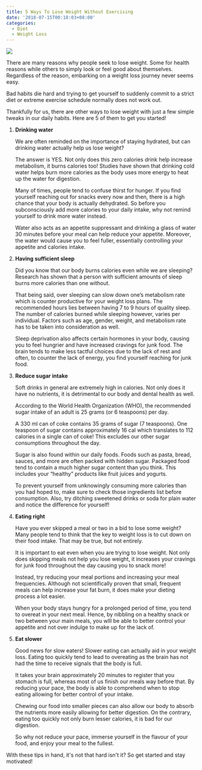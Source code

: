 ```yaml
---
title: 5 Ways To Lose Weight Without Exercising
date: '2018-07-15T00:18:03+08:00'
categories:
  - Diet
  - Weight Loss
---
```

![](/img/pixabay_loose-pants.jpg)

There are many reasons why people seek to lose weight. Some for health reasons while others to simply look or feel good about themselves. Regardless of the reason, embarking on a weight loss journey never seems easy.

Bad habits die hard and trying to get yourself to suddenly commit to a strict diet or extreme exercise schedule normally does not work out.

Thankfully for us, there are other ways to lose weight with just a few simple tweaks in our daily habits. Here are 5 of them to get you started!

1. **Drinking water**

	We are often reminded on the importance of staying hydrated, but can drinking water actually help us lose weight?
	
	The answer is YES. Not only does this zero calories drink help increase metabolism, it burns calories too! Studies have shown that drinking cold water helps burn more calories as the body uses more energy to heat up the water for digestion.
	
	Many of times, people tend to confuse thirst for hunger. If you find yourself reaching out for snacks every now and then, there is a high chance that your body is actually dehydrated. So before you subconsciously add more calories to your daily intake, why not remind yourself to drink more water instead.
	
	Water also acts as an appetite suppressant and drinking a glass of water 30 minutes before your meal can help reduce your appetite. Moreover, the water would cause you to feel fuller, essentially controlling your appetite and calories intake.

2. **Having sufficient sleep**

	Did you know that our body burns calories even while we are sleeping? Research has shown that a person with sufficient amounts of sleep burns more calories than one without.
	
	That being said, over sleeping can slow down one’s metabolism rate which is counter productive for your weight loss plans. The recommended hours lies between having 7 to 9 hours of quality sleep. The number of calories burned while sleeping however, varies per individual. Factors such as age, gender, weight, and metabolism rate has to be taken into consideration as well.
	
	Sleep deprivation also affects certain hormones in your body, causing you to feel hungrier and have increased cravings for junk food. The brain tends to make less tactful choices due to the lack of rest and often, to counter the lack of energy, you find yourself reaching for junk food. 
  
3. **Reduce sugar intake**

	Soft drinks in general are extremely high in calories. Not only does it have no nutrients, it is detrimental to our body and dental health as well.
	
	According to the World Health Organization (WHO), the recommended sugar intake of an adult is 25 grams (or 6 teaspoons) per day.
	
	A 330 ml can of coke contains 35 grams of sugar (7 teaspoons). One teaspoon of sugar contains approximately 16 cal which translates to 112 calories in a single can of coke! This excludes our other sugar consumptions throughout the day.
	
	Sugar is also found within our daily foods. Foods such as pasta, bread, sauces, and more are often packed with hidden sugar. Packaged food tend to contain a much higher sugar content than you think. This includes your “healthy” products like fruit juices and yogurts.
	
	To prevent yourself from unknowingly consuming more calories than you had hoped to, make sure to check those ingredients list before consumption. Also, try ditching sweetened drinks or soda for plain water and notice the difference for yourself!
  
4. **Eating right**

	Have you ever skipped a meal or two in a bid to lose some weight? Many people tend to think that the key to weight loss is to cut down on their food intake. That may be true, but not entirely.
	
	It is important to eat even when you are trying to lose weight. Not only does skipping meals not help you lose weight, it increases your cravings for junk food throughout the day causing you to snack more!
	
	Instead, try reducing your meal portions and increasing your meal frequencies. Although not scientifically proven that small, frequent meals can help increase your fat burn, it does make your dieting process a lot easier.
	
	When your body stays hungry for a prolonged period of time, you tend to overeat in your next meal.  Hence, by nibbling on a healthy snack or two between your main meals, you wlll be able to better control your appetite and not over indulge to make up for the lack of.
  
5. **Eat slower**

	Good news for slow eaters! Slower eating can actually aid in your weight loss. Eating too quickly tend to lead to overeating as the brain has not had the time to receive signals that the body is full.
	
	It takes your brain approximately 20 minutes to register that you stomach is full, whereas most of us finish our meals way before that. By reducing your pace, the body is able to comprehend when to stop eating allowing for better control of your intake.
	
	Chewing our food into smaller pieces can also allow our body to absorb the nutrients  more easily allowing for better digestion. On the contrary, eating too quickly not only burn lesser calories, it is bad for our digestion.
	
	So why not reduce your pace, immerse yourself in the flavour of your food, and enjoy your meal to the fullest.
  
With these tips in hand, it's not that hard isn't it? So get started and stay motivated!
